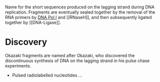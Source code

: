 Name for the short sequences produced on the lagging strand during DNA replication. Fragments are eventually sealed together by the removal of the RNA primers by [DNA Pol I](../Prokaryotic-Proteins/DNA-Pol-I) and [[RNaseH]], and then subsequently ligated together by [[DNA-Ligase]]. 

# Discovery
Okazaki fragments are named after Okazaki, who discovered the discontinuous synthesis of DNA on the lagging strand in his pulse chase experiments. 
- Pulsed radiolabelled nucleotides ... 